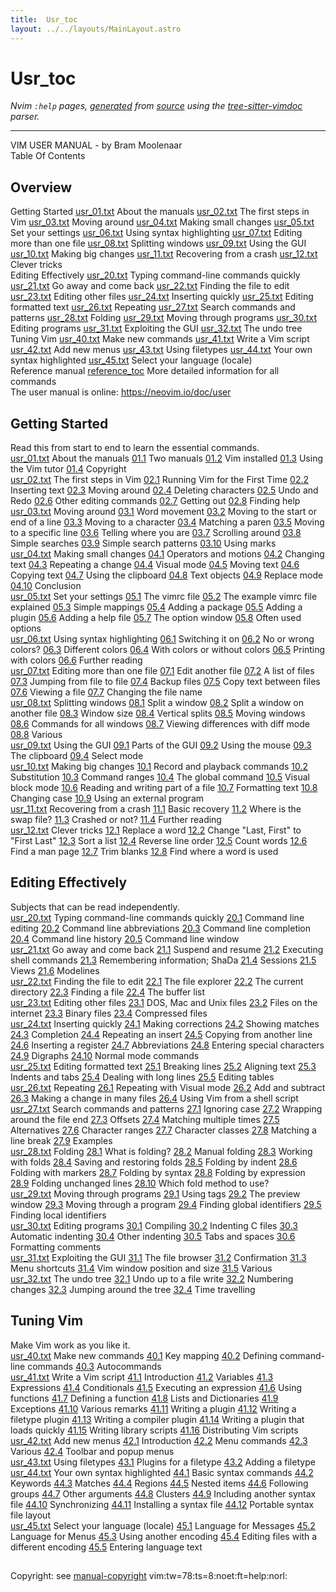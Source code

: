 ```yaml
---
title:  Usr_toc
layout: ../../layouts/MainLayout.astro
---
```


  <a name="usr_toc.txt"></a><a name="user-manual"></a><h1> Usr_toc</h1>
  <p>
    <i>
    Nvim <code>:help</code> pages, <a href="https://github.com/neovim/neovim/blob/master/scripts/gen_help_html.lua">generated</a>
    from <a href="https://github.com/neovim/neovim/blob/master/runtime/doc/usr_toc.txt">source</a>
    using the <a href="https://github.com/neovim/tree-sitter-vimdoc">tree-sitter-vimdoc</a> parser.
    </i>
  </p>
  <hr>
  <div class="old-help-para">		     VIM USER MANUAL - by Bram Moolenaar</div>
<div class="old-help-para">			      Table Of Contents</div>
<div class="old-help-para"><a name="_-overview"></a><h2 class="help-heading">Overview</h2></div>
<div class="old-help-para">Getting Started
<a href="usr_01.html#usr_01.txt">usr_01.txt</a>  About the manuals
<a href="usr_02.html#usr_02.txt">usr_02.txt</a>  The first steps in Vim
<a href="usr_03.html#usr_03.txt">usr_03.txt</a>  Moving around
<a href="usr_04.html#usr_04.txt">usr_04.txt</a>  Making small changes
<a href="usr_05.html#usr_05.txt">usr_05.txt</a>  Set your settings
<a href="usr_06.html#usr_06.txt">usr_06.txt</a>  Using syntax highlighting
<a href="usr_07.html#usr_07.txt">usr_07.txt</a>  Editing more than one file
<a href="usr_08.html#usr_08.txt">usr_08.txt</a>  Splitting windows
<a href="usr_09.html#usr_09.txt">usr_09.txt</a>  Using the GUI
<a href="usr_10.html#usr_10.txt">usr_10.txt</a>  Making big changes
<a href="usr_11.html#usr_11.txt">usr_11.txt</a>  Recovering from a crash
<a href="usr_12.html#usr_12.txt">usr_12.txt</a>  Clever tricks</div>
<div class="old-help-para">Editing Effectively
<a href="usr_20.html#usr_20.txt">usr_20.txt</a>  Typing command-line commands quickly
<a href="usr_21.html#usr_21.txt">usr_21.txt</a>  Go away and come back
<a href="usr_22.html#usr_22.txt">usr_22.txt</a>  Finding the file to edit
<a href="usr_23.html#usr_23.txt">usr_23.txt</a>  Editing other files
<a href="usr_24.html#usr_24.txt">usr_24.txt</a>  Inserting quickly
<a href="usr_25.html#usr_25.txt">usr_25.txt</a>  Editing formatted text
<a href="usr_26.html#usr_26.txt">usr_26.txt</a>  Repeating
<a href="usr_27.html#usr_27.txt">usr_27.txt</a>  Search commands and patterns
<a href="usr_28.html#usr_28.txt">usr_28.txt</a>  Folding
<a href="usr_29.html#usr_29.txt">usr_29.txt</a>  Moving through programs
<a href="usr_30.html#usr_30.txt">usr_30.txt</a>  Editing programs
<a href="usr_31.html#usr_31.txt">usr_31.txt</a>  Exploiting the GUI
<a href="usr_32.html#usr_32.txt">usr_32.txt</a>  The undo tree</div>
<div class="old-help-para">Tuning Vim
<a href="usr_40.html#usr_40.txt">usr_40.txt</a>  Make new commands
<a href="usr_41.html#usr_41.txt">usr_41.txt</a>  Write a Vim script
<a href="usr_42.html#usr_42.txt">usr_42.txt</a>  Add new menus
<a href="usr_43.html#usr_43.txt">usr_43.txt</a>  Using filetypes
<a href="usr_44.html#usr_44.txt">usr_44.txt</a>  Your own syntax highlighted
<a href="usr_45.html#usr_45.txt">usr_45.txt</a>  Select your language (locale)</div>
<div class="old-help-para">Reference manual
<a href="index.html#reference_toc">reference_toc</a>     More detailed information for all commands</div>
<div class="old-help-para">The user manual is online:
	<a href="https://neovim.io/doc/user">https://neovim.io/doc/user</a></div>
<div class="old-help-para"><a name="_-getting-started"></a><h2 class="help-heading">Getting Started</h2></div>
<div class="old-help-para">Read this from start to end to learn the essential commands.</div>
<div class="old-help-para"><a href="usr_01.html#usr_01.txt">usr_01.txt</a>  About the manuals
		<a href="usr_01.html#01.1">01.1</a>  	Two manuals
		<a href="usr_01.html#01.2">01.2</a>  	Vim installed
		<a href="usr_01.html#01.3">01.3</a>  	Using the Vim tutor
		<a href="usr_01.html#01.4">01.4</a>  	Copyright</div>
<div class="old-help-para"><a href="usr_02.html#usr_02.txt">usr_02.txt</a>  The first steps in Vim
		<a href="usr_02.html#02.1">02.1</a>  	Running Vim for the First Time
		<a href="usr_02.html#02.2">02.2</a>  	Inserting text
		<a href="usr_02.html#02.3">02.3</a>  	Moving around
		<a href="usr_02.html#02.4">02.4</a>  	Deleting characters
		<a href="usr_02.html#02.5">02.5</a>  	Undo and Redo
		<a href="usr_02.html#02.6">02.6</a>  	Other editing commands
		<a href="usr_02.html#02.7">02.7</a>  	Getting out
		<a href="usr_02.html#02.8">02.8</a>  	Finding help</div>
<div class="old-help-para"><a href="usr_03.html#usr_03.txt">usr_03.txt</a>  Moving around
		<a href="usr_03.html#03.1">03.1</a>  	Word movement
		<a href="usr_03.html#03.2">03.2</a>  	Moving to the start or end of a line
		<a href="usr_03.html#03.3">03.3</a>  	Moving to a character
		<a href="usr_03.html#03.4">03.4</a>  	Matching a paren
		<a href="usr_03.html#03.5">03.5</a>  	Moving to a specific line
		<a href="usr_03.html#03.6">03.6</a>  	Telling where you are
		<a href="usr_03.html#03.7">03.7</a>  	Scrolling around
		<a href="usr_03.html#03.8">03.8</a>  	Simple searches
		<a href="usr_03.html#03.9">03.9</a>  	Simple search patterns
		<a href="usr_03.html#03.10">03.10</a>  	Using marks</div>
<div class="old-help-para"><a href="usr_04.html#usr_04.txt">usr_04.txt</a>  Making small changes
		<a href="usr_04.html#04.1">04.1</a>  	Operators and motions
		<a href="usr_04.html#04.2">04.2</a>  	Changing text
		<a href="usr_04.html#04.3">04.3</a>  	Repeating a change
		<a href="usr_04.html#04.4">04.4</a>  	Visual mode
		<a href="usr_04.html#04.5">04.5</a>  	Moving text
		<a href="usr_04.html#04.6">04.6</a>  	Copying text
		<a href="usr_04.html#04.7">04.7</a>  	Using the clipboard
		<a href="usr_04.html#04.8">04.8</a>  	Text objects
		<a href="usr_04.html#04.9">04.9</a>  	Replace mode
		<a href="usr_04.html#04.10">04.10</a>  	Conclusion</div>
<div class="old-help-para"><a href="usr_05.html#usr_05.txt">usr_05.txt</a>  Set your settings
		<a href="usr_05.html#05.1">05.1</a>  	The vimrc file
		<a href="usr_05.html#05.2">05.2</a>  	The example vimrc file explained
		<a href="usr_05.html#05.3">05.3</a>  	Simple mappings
		<a href="usr_05.html#05.4">05.4</a>  	Adding a package
		<a href="usr_05.html#05.5">05.5</a>  	Adding a plugin
		<a href="usr_05.html#05.6">05.6</a>  	Adding a help file
		<a href="usr_05.html#05.7">05.7</a>  	The option window
		<a href="usr_05.html#05.8">05.8</a>  	Often used options</div>
<div class="old-help-para"><a href="usr_06.html#usr_06.txt">usr_06.txt</a>  Using syntax highlighting
		<a href="usr_06.html#06.1">06.1</a>  	Switching it on
		<a href="usr_06.html#06.2">06.2</a>  	No or wrong colors?
		<a href="usr_06.html#06.3">06.3</a>  	Different colors
		<a href="usr_06.html#06.4">06.4</a>  	With colors or without colors
		<a href="usr_06.html#06.5">06.5</a>  	Printing with colors
		<a href="usr_06.html#06.6">06.6</a>  	Further reading</div>
<div class="old-help-para"><a href="usr_07.html#usr_07.txt">usr_07.txt</a>  Editing more than one file
		<a href="usr_07.html#07.1">07.1</a>  	Edit another file
		<a href="usr_07.html#07.2">07.2</a>  	A list of files
		<a href="usr_07.html#07.3">07.3</a>  	Jumping from file to file
		<a href="usr_07.html#07.4">07.4</a>  	Backup files
		<a href="usr_07.html#07.5">07.5</a>  	Copy text between files
		<a href="usr_07.html#07.6">07.6</a>  	Viewing a file
		<a href="usr_07.html#07.7">07.7</a>  	Changing the file name</div>
<div class="old-help-para"><a href="usr_08.html#usr_08.txt">usr_08.txt</a>  Splitting windows
		<a href="usr_08.html#08.1">08.1</a>  	Split a window
		<a href="usr_08.html#08.2">08.2</a>  	Split a window on another file
		<a href="usr_08.html#08.3">08.3</a>  	Window size
		<a href="usr_08.html#08.4">08.4</a>  	Vertical splits
		<a href="usr_08.html#08.5">08.5</a>  	Moving windows
		<a href="usr_08.html#08.6">08.6</a>  	Commands for all windows
		<a href="usr_08.html#08.7">08.7</a>  	Viewing differences with diff mode
		<a href="usr_08.html#08.8">08.8</a>  	Various</div>
<div class="old-help-para"><a href="usr_09.html#usr_09.txt">usr_09.txt</a>  Using the GUI
		<a href="usr_09.html#09.1">09.1</a>  	Parts of the GUI
		<a href="usr_09.html#09.2">09.2</a>  	Using the mouse
		<a href="usr_09.html#09.3">09.3</a>  	The clipboard
		<a href="usr_09.html#09.4">09.4</a>  	Select mode</div>
<div class="old-help-para"><a href="usr_10.html#usr_10.txt">usr_10.txt</a>  Making big changes
		<a href="usr_10.html#10.1">10.1</a>  	Record and playback commands
		<a href="usr_10.html#10.2">10.2</a>  	Substitution
		<a href="usr_10.html#10.3">10.3</a>  	Command ranges
		<a href="usr_10.html#10.4">10.4</a>  	The global command
		<a href="usr_10.html#10.5">10.5</a>  	Visual block mode
		<a href="usr_10.html#10.6">10.6</a>  	Reading and writing part of a file
		<a href="usr_10.html#10.7">10.7</a>  	Formatting text
		<a href="usr_10.html#10.8">10.8</a>  	Changing case
		<a href="usr_10.html#10.9">10.9</a>  	Using an external program</div>
<div class="old-help-para"><a href="usr_11.html#usr_11.txt">usr_11.txt</a>  Recovering from a crash
		<a href="usr_11.html#11.1">11.1</a>  	Basic recovery
		<a href="usr_11.html#11.2">11.2</a>  	Where is the swap file?
		<a href="usr_11.html#11.3">11.3</a>  	Crashed or not?
		<a href="usr_11.html#11.4">11.4</a>  	Further reading</div>
<div class="old-help-para"><a href="usr_12.html#usr_12.txt">usr_12.txt</a>  Clever tricks
		<a href="usr_12.html#12.1">12.1</a>  	Replace a word
		<a href="usr_12.html#12.2">12.2</a>  	Change "Last, First" to "First Last"
		<a href="usr_12.html#12.3">12.3</a>  	Sort a list
		<a href="usr_12.html#12.4">12.4</a>  	Reverse line order
		<a href="usr_12.html#12.5">12.5</a>  	Count words
		<a href="usr_12.html#12.6">12.6</a>  	Find a man page
		<a href="usr_12.html#12.7">12.7</a>  	Trim blanks
		<a href="usr_12.html#12.8">12.8</a>  	Find where a word is used</div>
<div class="old-help-para"><a name="_-editing-effectively"></a><h2 class="help-heading">Editing Effectively</h2></div>
<div class="old-help-para">Subjects that can be read independently.</div>
<div class="old-help-para"><a href="usr_20.html#usr_20.txt">usr_20.txt</a>  Typing command-line commands quickly
		<a href="usr_20.html#20.1">20.1</a>  	Command line editing
		<a href="usr_20.html#20.2">20.2</a>  	Command line abbreviations
		<a href="usr_20.html#20.3">20.3</a>  	Command line completion
		<a href="usr_20.html#20.4">20.4</a>  	Command line history
		<a href="usr_20.html#20.5">20.5</a>  	Command line window</div>
<div class="old-help-para"><a href="usr_21.html#usr_21.txt">usr_21.txt</a>  Go away and come back
		<a href="usr_21.html#21.1">21.1</a>  	Suspend and resume
		<a href="usr_21.html#21.2">21.2</a>  	Executing shell commands
		<a href="usr_21.html#21.3">21.3</a>  	Remembering information; ShaDa
		<a href="usr_21.html#21.4">21.4</a>  	Sessions
		<a href="usr_21.html#21.5">21.5</a>  	Views
		<a href="usr_21.html#21.6">21.6</a>  	Modelines</div>
<div class="old-help-para"><a href="usr_22.html#usr_22.txt">usr_22.txt</a>  Finding the file to edit
		<a href="usr_22.html#22.1">22.1</a>  	The file explorer
		<a href="usr_22.html#22.2">22.2</a>  	The current directory
		<a href="usr_22.html#22.3">22.3</a>  	Finding a file
		<a href="usr_22.html#22.4">22.4</a>  	The buffer list</div>
<div class="old-help-para"><a href="usr_23.html#usr_23.txt">usr_23.txt</a>  Editing other files
		<a href="usr_23.html#23.1">23.1</a>  	DOS, Mac and Unix files
		<a href="usr_23.html#23.2">23.2</a>  	Files on the internet
		<a href="usr_23.html#23.3">23.3</a>  	Binary files
		<a href="usr_23.html#23.4">23.4</a>  	Compressed files</div>
<div class="old-help-para"><a href="usr_24.html#usr_24.txt">usr_24.txt</a>  Inserting quickly
		<a href="usr_24.html#24.1">24.1</a>  	Making corrections
		<a href="usr_24.html#24.2">24.2</a>  	Showing matches
		<a href="usr_24.html#24.3">24.3</a>  	Completion
		<a href="usr_24.html#24.4">24.4</a>  	Repeating an insert
		<a href="usr_24.html#24.5">24.5</a>  	Copying from another line
		<a href="usr_24.html#24.6">24.6</a>  	Inserting a register
		<a href="usr_24.html#24.7">24.7</a>  	Abbreviations
		<a href="usr_24.html#24.8">24.8</a>  	Entering special characters
		<a href="usr_24.html#24.9">24.9</a>  	Digraphs
		<a href="usr_24.html#24.10">24.10</a>  	Normal mode commands</div>
<div class="old-help-para"><a href="usr_25.html#usr_25.txt">usr_25.txt</a>  Editing formatted text
		<a href="usr_25.html#25.1">25.1</a>  	Breaking lines
		<a href="usr_25.html#25.2">25.2</a>  	Aligning text
		<a href="usr_25.html#25.3">25.3</a>  	Indents and tabs
		<a href="usr_25.html#25.4">25.4</a>  	Dealing with long lines
		<a href="usr_25.html#25.5">25.5</a>  	Editing tables</div>
<div class="old-help-para"><a href="usr_26.html#usr_26.txt">usr_26.txt</a>  Repeating
		<a href="usr_26.html#26.1">26.1</a>  	Repeating with Visual mode
		<a href="usr_26.html#26.2">26.2</a>  	Add and subtract
		<a href="usr_26.html#26.3">26.3</a>  	Making a change in many files
		<a href="usr_26.html#26.4">26.4</a>  	Using Vim from a shell script</div>
<div class="old-help-para"><a href="usr_27.html#usr_27.txt">usr_27.txt</a>  Search commands and patterns
		<a href="usr_27.html#27.1">27.1</a>  	Ignoring case
		<a href="usr_27.html#27.2">27.2</a>  	Wrapping around the file end
		<a href="usr_27.html#27.3">27.3</a>  	Offsets
		<a href="usr_27.html#27.4">27.4</a>  	Matching multiple times
		<a href="usr_27.html#27.5">27.5</a>  	Alternatives
		<a href="usr_27.html#27.6">27.6</a>  	Character ranges
		<a href="usr_27.html#27.7">27.7</a>  	Character classes
		<a href="usr_27.html#27.8">27.8</a>  	Matching a line break
		<a href="usr_27.html#27.9">27.9</a>  	Examples</div>
<div class="old-help-para"><a href="usr_28.html#usr_28.txt">usr_28.txt</a>  Folding
		<a href="usr_28.html#28.1">28.1</a>  	What is folding?
		<a href="usr_28.html#28.2">28.2</a>  	Manual folding
		<a href="usr_28.html#28.3">28.3</a>  	Working with folds
		<a href="usr_28.html#28.4">28.4</a>  	Saving and restoring folds
		<a href="usr_28.html#28.5">28.5</a>  	Folding by indent
		<a href="usr_28.html#28.6">28.6</a>  	Folding with markers
		<a href="usr_28.html#28.7">28.7</a>  	Folding by syntax
		<a href="usr_28.html#28.8">28.8</a>  	Folding by expression
		<a href="usr_28.html#28.9">28.9</a>  	Folding unchanged lines
		<a href="usr_28.html#28.10">28.10</a>  	Which fold method to use?</div>
<div class="old-help-para"><a href="usr_29.html#usr_29.txt">usr_29.txt</a>  Moving through programs
		<a href="usr_29.html#29.1">29.1</a>  	Using tags
		<a href="usr_29.html#29.2">29.2</a>  	The preview window
		<a href="usr_29.html#29.3">29.3</a>  	Moving through a program
		<a href="usr_29.html#29.4">29.4</a>  	Finding global identifiers
		<a href="usr_29.html#29.5">29.5</a>  	Finding local identifiers</div>
<div class="old-help-para"><a href="usr_30.html#usr_30.txt">usr_30.txt</a>  Editing programs
		<a href="usr_30.html#30.1">30.1</a>  	Compiling
		<a href="usr_30.html#30.2">30.2</a>  	Indenting C files
		<a href="usr_30.html#30.3">30.3</a>  	Automatic indenting
		<a href="usr_30.html#30.4">30.4</a>  	Other indenting
		<a href="usr_30.html#30.5">30.5</a>  	Tabs and spaces
		<a href="usr_30.html#30.6">30.6</a>  	Formatting comments</div>
<div class="old-help-para"><a href="usr_31.html#usr_31.txt">usr_31.txt</a>  Exploiting the GUI
		<a href="usr_31.html#31.1">31.1</a>  	The file browser
		<a href="usr_31.html#31.2">31.2</a>  	Confirmation
		<a href="usr_31.html#31.3">31.3</a>  	Menu shortcuts
		<a href="usr_31.html#31.4">31.4</a>  	Vim window position and size
		<a href="usr_31.html#31.5">31.5</a>  	Various</div>
<div class="old-help-para"><a href="usr_32.html#usr_32.txt">usr_32.txt</a>  The undo tree
		<a href="usr_32.html#32.1">32.1</a>  	Undo up to a file write
		<a href="usr_32.html#32.2">32.2</a>  	Numbering changes
		<a href="usr_32.html#32.3">32.3</a>  	Jumping around the tree
		<a href="usr_32.html#32.4">32.4</a>  	Time travelling</div>
<div class="old-help-para"><a name="_-tuning-vim"></a><h2 class="help-heading">Tuning Vim</h2></div>
<div class="old-help-para">Make Vim work as you like it.</div>
<div class="old-help-para"><a href="usr_40.html#usr_40.txt">usr_40.txt</a>  Make new commands
		<a href="usr_40.html#40.1">40.1</a>  	Key mapping
		<a href="usr_40.html#40.2">40.2</a>  	Defining command-line commands
		<a href="usr_40.html#40.3">40.3</a>  	Autocommands</div>
<div class="old-help-para"><a href="usr_41.html#usr_41.txt">usr_41.txt</a>  Write a Vim script
		<a href="usr_41.html#41.1">41.1</a>  	Introduction
		<a href="usr_41.html#41.2">41.2</a>  	Variables
		<a href="usr_41.html#41.3">41.3</a>  	Expressions
		<a href="usr_41.html#41.4">41.4</a>  	Conditionals
		<a href="usr_41.html#41.5">41.5</a>  	Executing an expression
		<a href="usr_41.html#41.6">41.6</a>  	Using functions
		<a href="usr_41.html#41.7">41.7</a>  	Defining a function
		<a href="usr_41.html#41.8">41.8</a>  	Lists and Dictionaries
		<a href="usr_41.html#41.9">41.9</a>  	Exceptions
		<a href="usr_41.html#41.10">41.10</a>  	Various remarks
		<a href="usr_41.html#41.11">41.11</a>  	Writing a plugin
		<a href="usr_41.html#41.12">41.12</a>  	Writing a filetype plugin
		<a href="usr_41.html#41.13">41.13</a>  	Writing a compiler plugin
		<a href="usr_41.html#41.14">41.14</a>  	Writing a plugin that loads quickly
		<a href="usr_41.html#41.15">41.15</a>  	Writing library scripts
		<a href="usr_41.html#41.16">41.16</a>  	Distributing Vim scripts</div>
<div class="old-help-para"><a href="usr_42.html#usr_42.txt">usr_42.txt</a>  Add new menus
		<a href="usr_42.html#42.1">42.1</a>  	Introduction
		<a href="usr_42.html#42.2">42.2</a>  	Menu commands
		<a href="usr_42.html#42.3">42.3</a>  	Various
		<a href="usr_42.html#42.4">42.4</a>  	Toolbar and popup menus</div>
<div class="old-help-para"><a href="usr_43.html#usr_43.txt">usr_43.txt</a>  Using filetypes
		<a href="usr_43.html#43.1">43.1</a>  	Plugins for a filetype
		<a href="usr_43.html#43.2">43.2</a>  	Adding a filetype</div>
<div class="old-help-para"><a href="usr_44.html#usr_44.txt">usr_44.txt</a>  Your own syntax highlighted
		<a href="usr_44.html#44.1">44.1</a>  	Basic syntax commands
		<a href="usr_44.html#44.2">44.2</a>  	Keywords
		<a href="usr_44.html#44.3">44.3</a>  	Matches
		<a href="usr_44.html#44.4">44.4</a>  	Regions
		<a href="usr_44.html#44.5">44.5</a>  	Nested items
		<a href="usr_44.html#44.6">44.6</a>  	Following groups
		<a href="usr_44.html#44.7">44.7</a>  	Other arguments
		<a href="usr_44.html#44.8">44.8</a>  	Clusters
		<a href="usr_44.html#44.9">44.9</a>  	Including another syntax file
		<a href="usr_44.html#44.10">44.10</a>  	Synchronizing
		<a href="usr_44.html#44.11">44.11</a>  	Installing a syntax file
		<a href="usr_44.html#44.12">44.12</a>  	Portable syntax file layout</div>
<div class="old-help-para"><a href="usr_45.html#usr_45.txt">usr_45.txt</a>  Select your language (locale)
		<a href="usr_45.html#45.1">45.1</a>  	Language for Messages
		<a href="usr_45.html#45.2">45.2</a>  	Language for Menus
		<a href="usr_45.html#45.3">45.3</a>  	Using another encoding
		<a href="usr_45.html#45.4">45.4</a>  	Editing files with a different encoding
		<a href="usr_45.html#45.5">45.5</a>  	Entering language text</div>
<div class="old-help-para"><a name="_-"></a><h2 class="help-heading"></h2>Copyright: see <a href="usr_01.html#manual-copyright">manual-copyright</a>  vim:tw=78:ts=8:noet:ft=help:norl:</div>

  
  